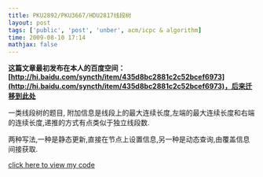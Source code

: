 ```yaml
---
title: PKU2892/PKU3667/HDU2817线段树
layout: post
tags: ['public', 'post', 'unber', acm/icpc & algorithm]
time: 2009-08-10 17:14
mathjax: false
---
```

<b>这篇文章最初发布在本人的百度空间：[http://hi.baidu.com/syncth/item/435d8bc2881c2c52bcef6973](http://hi.baidu.com/syncth/item/435d8bc2881c2c52bcef6973)，后来迁移到此处</b>

<p>一类线段树的题目, 附加信息是线段上的最大连续长度,左端的最大连续长度和右端的连续长度,递推的方式有点类似于独立线段数.</p><p>两种写法,一种是静态更新,直接在节点上设置信息,另一种是动态查询,由覆盖信息间接获取.</p><p><a href="http://www.cnblogs.com/unber/archive/2009/08/10/1543061.html">click here to view  my code</a></p>
